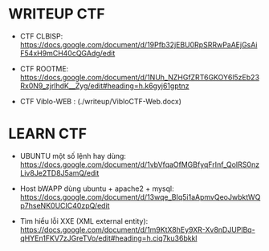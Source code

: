 # WRITEUP CTF
- CTF CLBISP: https://docs.google.com/document/d/19Pfb32jEBU0RpSRRwPaAEjGsAiF54xH9mCH40cQGAdg/edit

- CTF ROOTME: https://docs.google.com/document/d/1NUh_NZHGfZRT6GKOY6l5zEb23Rx0N9_zjrlhdK__Zyg/edit#heading=h.k6gyj61gptnz

- CTF Viblo-WEB : (./writeup/VibloCTF-Web.docx)

# LEARN CTF 

- UBUNTU một số lệnh hay dùng: https://docs.google.com/document/d/1vbVfqaOfMGBfyqFrInf_QoIRS0nzLiv8Je2TD8J5amQ/edit

- Host bWAPP dùng ubuntu + apache2 + mysql: https://docs.google.com/document/d/13wqe_BIq5i1aApmvQeoJwbktWQp7hseNK0UCIC40zpQ/edit

- Tìm hiểu lỗi XXE (XML external entity): https://docs.google.com/document/d/1m9KtX8hEy9XR-Xv8nDJUPlBq-qHYEn1FKV7zJGreTVo/edit#heading=h.ciq7ku36bkkl
